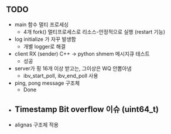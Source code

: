 ## TODO

- main 함수 멀티 프로세싱
    - 4개 fork() 멀티프로세스로 리소스-안정적으로 실행 (restart 기능)
- log initialize 가 자꾸 발생함
    - 개별 logger로 해결
- client RX (sender) C++ -> python shmem 메시지큐 테스트
    - 성공
- server가 핑 16개 이상 받고는, 그이상은 WQ 안뽑아냄
    - ibv_start_poll, ibv_end_poll 사용
- ping, pong message 구조체
    - Done
- Timestamp Bit overflow 이슈 (uint64_t)
    -
- alignas 구조체 적용